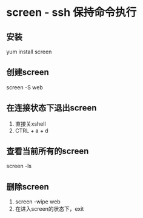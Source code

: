 # screen - ssh 保持命令执行

## 安装

yum install screen  

## 创建screen

screen -S web

## 在连接状态下退出screen

1. 直接关xshell
2. CTRL + a + d

## 查看当前所有的screen

screen -ls

## 删除screen

1. screen -wipe web
2. 在进入screen的状态下，exit